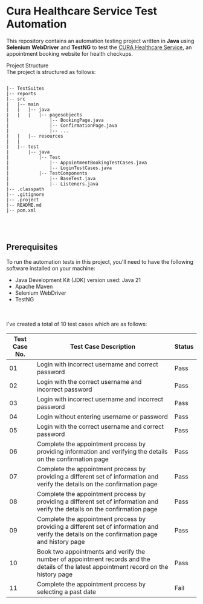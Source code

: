 # Cura Healthcare Service Test Automation 

This repository contains an automation testing project written in **Java** using **Selenium WebDriver** and **TestNG** to test the [CURA Healthcare Service](https://katalon-demo-cura.herokuapp.com/), an appointment booking website for health checkups.

Project Structure<br>
The project is structured as follows:

```

|-- TestSuites
|-- reports
|-- src
|   |-- main
|   |   |-- java
|   |   |   |-- pagesobjects
|               |-- BookingPage.java
|               |-- ConfirmationPage.java
|               |-- ...
|   |   |-- resources
|   |
|   |-- test
|       |-- java
|           |-- Test
|               |-- AppointmentBookingTestCases.java
|               |-- LoginTestCases.java
|           |-- TestComponents
|               |-- BaseTest.java
|               |-- Listeners.java
|-- .classpath
|-- .gitignore
|-- .project
|-- README.md
|-- pom.xml

```

<br><br>
## Prerequisites
To run the automation tests in this project, you'll need to have the following software installed on your machine:

- Java Development Kit (JDK)  version used: Java 21
- Apache Maven
- Selenium WebDriver
- TestNG


<br><br>
I've created a total of 10 test cases which are as follows:

| Test Case No. | Test Case Description  | Status |
| ------------- | --------------------- | ------ |
| 01 | Login with incorrect username and correct password | Pass |
| 02 | Login with the correct username and incorrect password |Pass |
| 03 | Login with incorrect username and incorrect password | Pass |
| 04 | Login without entering username or password | Pass |
| 05 | Login with the correct username and correct password | Pass |
| 06 | Complete the appointment process by providing information and verifying the details on the confirmation page | Pass |
| 07 | Complete the appointment process by providing a different set of information and verify the details on the confirmation page | Pass |
| 08 | Complete the appointment process by providing a different set of information and verify the details on the confirmation page | Pass |
| 09 | Complete the appointment process by providing a different set of information and verify the details on the confirmation page and history page | Pass|
| 10 | Book two appointments and verify the number of appointment records and the details of the latest appointment record on the history page | Pass |
| 11 | Complete the appointment process by selecting a past date | Fail |

